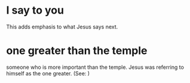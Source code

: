 
# I say to you
This adds emphasis to what Jesus says next.

# one greater than the temple
someone who is more important than the temple. Jesus was referring to himself as the one greater. (See: )